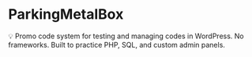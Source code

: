 # ParkingMetalBox
💡 Promo code system for testing and managing codes in WordPress. No frameworks. Built to practice PHP, SQL, and custom admin panels.
